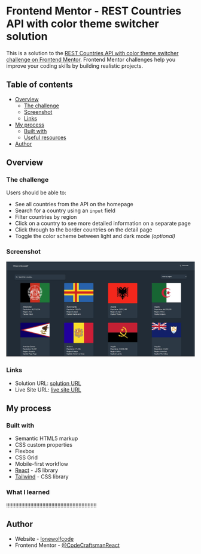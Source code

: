 # Frontend Mentor - REST Countries API with color theme switcher solution

This is a solution to the [REST Countries API with color theme switcher challenge on Frontend Mentor](https://www.frontendmentor.io/challenges/rest-countries-api-with-color-theme-switcher-5cacc469fec04111f7b848ca). Frontend Mentor challenges help you improve your coding skills by building realistic projects. 

## Table of contents

- [Overview](#overview)
  - [The challenge](#the-challenge)
  - [Screenshot](#screenshot)
  - [Links](#links)
- [My process](#my-process)
  - [Built with](#built-with)
  - [Useful resources](#useful-resources)
- [Author](#author)

## Overview

### The challenge

Users should be able to:

- See all countries from the API on the homepage
- Search for a country using an `input` field
- Filter countries by region
- Click on a country to see more detailed information on a separate page
- Click through to the border countries on the detail page
- Toggle the color scheme between light and dark mode *(optional)*

### Screenshot

![](./screenshot.jpg)


### Links

- Solution URL: [solution URL](https://www.frontendmentor.io/solutions/countries-api-with-coloro-theme-switcher-njyvwxMzbd)
- Live Site URL: [live site URL](https://rest-counries-api-with-color-theme-switcher.vercel.app/)

## My process

### Built with

- Semantic HTML5 markup
- CSS custom properties
- Flexbox
- CSS Grid
- Mobile-first workflow
- [React](https://reactjs.org/) - JS library
- [Tailwind](https://tailwindcss.com/) - CSS library


### What I learned

!!!!!!!!!!!!!!!!!!!!!!!!!!!!!!!!!!!!!!!!!!!!!!!!!!!!!!!!!!!!


## Author

- Website - [lonewolfcode](https://www.lonewolfcode.com)
- Frontend Mentor - [@CodeCraftsmanReact](https://www.frontendmentor.io/profile/CodeCraftsmanReact)


